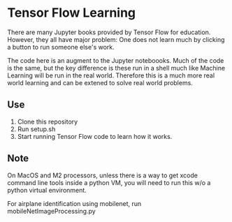 # Tensor Flow Learning

There are many Jupyter books provided by Tensor Flow for education.  However, they all have major problem:  One does not learn much by clicking a button to run someone else's work.

The code here is an augment to the Jupyter noteboooks.  Much of the code is the same, but the key difference is these run in a shell much like Machine Learning will be run in the real world.  Therefore this is a much more real world learning and can be extened to solve real world problems.

## Use
1. Clone this repository
1. Run setup.sh
1. Start running Tensor Flow code to learn how it works.

## Note

On MacOS and M2 processors, unless there is a way to get xcode command line tools inside a python VM, you will need to run this w/o a python virtual environment.

For airplane identification using mobilenet, run mobileNetImageProcessing.py
